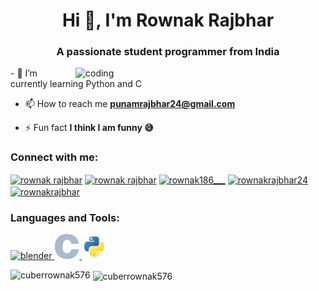 <h1 align="center">Hi 👋, I'm Rownak Rajbhar</h1>
<h3 align="center">A passionate student programmer from India</h3>
<img align="right" alt="coding" width= "400" src="https://aster.cloud/wp-content/uploads/2022/11/compiling-code.gif">
- 🌱 I’m currently learning Python and C

- 📫 How to reach me **punamrajbhar24@gmail.com**

- ⚡ Fun fact **I think I am funny 😅**

<h3 align="left">Connect with me:</h3>
<p align="left">
<a href="https://linkedin.com/in/rownak rajbhar" target="blank"><img align="center" src="https://raw.githubusercontent.com/rahuldkjain/github-profile-readme-generator/master/src/images/icons/Social/linked-in-alt.svg" alt="rownak rajbhar" height="30" width="40" /></a>
<a href="https://fb.com/rownak rajbhar" target="blank"><img align="center" src="https://raw.githubusercontent.com/rahuldkjain/github-profile-readme-generator/master/src/images/icons/Social/facebook.svg" alt="rownak rajbhar" height="30" width="40" /></a>
<a href="https://instagram.com/rownak186___" target="blank"><img align="center" src="https://raw.githubusercontent.com/rahuldkjain/github-profile-readme-generator/master/src/images/icons/Social/instagram.svg" alt="rownak186___" height="30" width="40" /></a>
<a href="https://www.hackerrank.com/rownakrajbhar24" target="blank"><img align="center" src="https://raw.githubusercontent.com/rahuldkjain/github-profile-readme-generator/master/src/images/icons/Social/hackerrank.svg" alt="rownakrajbhar24" height="30" width="40" /></a>
<a href="https://discord.gg/rownakrajbhar" target="blank"><img align="center" src="https://raw.githubusercontent.com/rahuldkjain/github-profile-readme-generator/master/src/images/icons/Social/discord.svg" alt="rownakrajbhar" height="30" width="40" /></a>
</p>

<h3 align="left">Languages and Tools:</h3>
<p align="left"> <a href="https://www.blender.org/" target="_blank" rel="noreferrer"> <img src="https://download.blender.org/branding/community/blender_community_badge_white.svg" alt="blender" width="40" height="40"/> </a> <a href="https://www.cprogramming.com/" target="_blank" rel="noreferrer"> <img src="https://raw.githubusercontent.com/devicons/devicon/master/icons/c/c-original.svg" alt="c" width="40" height="40"/> </a> <a href="https://www.python.org" target="_blank" rel="noreferrer"> <img src="https://raw.githubusercontent.com/devicons/devicon/master/icons/python/python-original.svg" alt="python" width="40" height="40"/> </a> </p>

<p><img align="left" src="https://github-readme-stats.vercel.app/api/top-langs?username=cuberrownak576&show_icons=true&locale=en&layout=compact" alt="cuberrownak576" /></p>

<p>&nbsp;<img align="center" src="https://github-readme-stats.vercel.app/api?username=cuberrownak576&show_icons=true&locale=en" alt="cuberrownak576" /></p>
